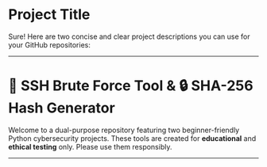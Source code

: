# Project Title

Sure! Here are two concise and clear project descriptions you can use for your GitHub repositories:

---

# 🔐 SSH Brute Force Tool & 🔒 SHA-256 Hash Generator

Welcome to a dual-purpose repository featuring two beginner-friendly Python cybersecurity projects. These tools are created for **educational** and **ethical testing** only. Please use them responsibly.

---
